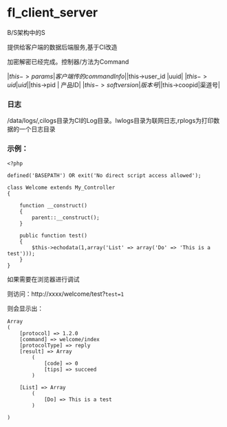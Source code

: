 fl_client_server
================

B/S架构中的S

提供给客户端的数据后端服务,基于CI改造

加密解密已经完成。控制器/方法为Command


|$this->params|客户端传的commandInfo|
|$this->user_id |uuid|
|$this->uid | uid|
|$this->pid | 产品ID|
|$this->softversion| 版本号|
|$this->coopid|渠道号|

### 日志

/data/logs/,cilogs目录为CI的Log目录。lwlogs目录为联网日志,rplogs为打印数据的一个日志目录

### 示例：

	<?php

	defined('BASEPATH') OR exit('No direct script access allowed');

	class Welcome extends My_Controller
	{

		function __construct()
		{
			parent::__construct();
		}

		public function test()
		{
			$this->echodata(1,array('List' => array('Do' => 'This is a test')));
		}
	}
	
如果需要在浏览器进行调试

则访问：http://xxxx/welcome/test?`test=1`

则会显示出：

	Array
	(
		[protocol] => 1.2.0
		[command] => welcome/index
		[protocolType] => reply
		[result] => Array
			(
				[code] => 0
				[tips] => succeed
			)

		[List] => Array
			(
				[Do] => This is a test
			)

	)

